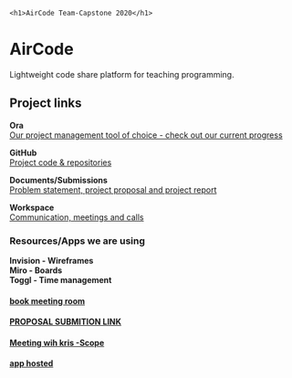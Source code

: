 
    <h1>AirCode Team-Capstone 2020</h1>

<h1 class="code-line" data-line-start=0 data-line-end=1 ><a id="AirCode_0"></a>AirCode</h1>
<p class="has-line-data" data-line-start="1" data-line-end="2">Lightweight code share platform for teaching programming.</p>
<h2 class="code-line" data-line-start=3 data-line-end=4 ><a id="Project_links_3"></a>Project links</h2>
<p class="has-line-data" data-line-start="4" data-line-end="6"><strong>Ora</strong><br>
<a href="https://ora.pm/project/246069/">Our project management tool of choice - check out our current progress</a></p>
<p class="has-line-data" data-line-start="7" data-line-end="9"><strong>GitHub</strong><br>
<a href="https://github.com/AAL-Capstone/AirCode">Project code &amp; repositories</a></p>
<p class="has-line-data" data-line-start="10" data-line-end="12"><strong>Documents/Submissions</strong><br>
<a href="https://drive.google.com/drive/folders/1l1J5x-Sts8jEkJAlIz9BNiSQZONW8C5N?usp=sharing">Problem statement, project proposal and project report</a></p>
<p class="has-line-data" data-line-start="13" data-line-end="15"><strong>Workspace</strong><br>
<a href="https://aircode598.workplace.com/">Communication, meetings and calls</a></p>
<h3 class="code-line" data-line-start=16 data-line-end=17 ><a id="ResourcesApps_we_are_using_16"></a>Resources/Apps we are using</h3>
<p class="has-line-data" data-line-start="17" data-line-end="20"><strong>Invision - Wireframes</strong><br>
<strong>Miro - Boards</strong><br>
<strong>Toggl - Time management</strong></p>
<h4><a href='https://bookings.unitec.ac.nz/reserve/hublibrary'> book meeting room</a></h4>
<h4><a href='https://moodle.unitec.ac.nz/mod/assign/view.php?id=523319'>PROPOSAL SUBMITION LINK</a></h4>
<h4><a href="https://youtu.be/yX8RXwBqScc">Meeting wih kris -Scope</a></h4>

<h4><a href="http://air-code.herokuapp.com/">app hosted</a></h4>

    
